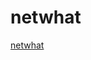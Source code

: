 # netwhat

[netwhat](https://www.notion.so/jiychoi/Netwhat-deleted-3f5fba02d9b74299a3fb2638b3f00ad7)
